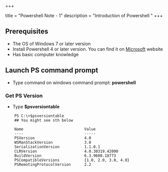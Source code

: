 +++

title = "Powershell Note - 1"
description = "Introduction of Powershell "
+++


## Prerequisites

* The OS of Windows 7 or later version
* Install Powershell 4 or later version. You can find it on [Microsoft](www.microsoft.com) website
* Has basic computer knowledge

## Launch PS command prompt 

* Type command on windows command prompt: **powershell**


### Get PS Version

* Type **$psversiontable**



```
    PS C:\>$psversiontable
    ## You might see sth below

    Name                           Value
    ----                           -----
    PSVersion                      4.0
    WSManStackVersion              3.0
    SerializationVersion           1.1.0.1
    CLRVersion                     4.0.30319.42000
    BuildVersion                   6.3.9600.18773
    PSCompatibleVersions           {1.0, 2.0, 3.0, 4.0}
    PSRemotingProtocolVersion      2.2
```








